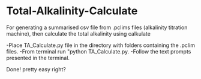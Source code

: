 # Total-Alkalinity-Calculate
For generating a summarised csv file from .pclims files (alkalinity titration machine), then calculate the total alkalinity using calkulate

-Place TA_Calculate.py file in the directory with folders containing the .pclim files.
-From terminal run "python TA_Calculate.py.
-Follow the text prompts presented in the terminal.

Done! pretty easy right?
